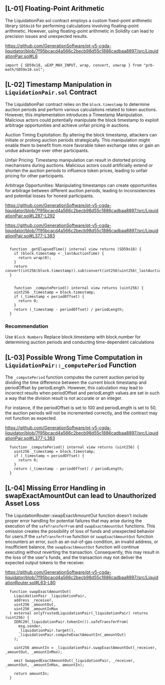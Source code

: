 ## [L-01] Floating-Point Arithmetic

The LiquidationPair.sol contract employs a custom fixed-point arithmetic library `SD59x18` for performing calculations involving floating-point arithmetic. However, using floating-point arithmetic in Solidity can lead to precision issues and unexpected results.

https://github.com/GenerationSoftware/pt-v5-cgda-liquidator/blob/7f95bcacd4a566c2becb98d55c1886cadbaa8897/src/LiquidationPair.sol#L6

```solidity
import { SD59x18, uEXP_MAX_INPUT, wrap, convert, unwrap } from "prb-math/SD59x18.sol";
```

## [L-02] Timestamp Manipulation in `LiquidationPair.sol` Contract

The LiquidationPair contract relies on the `block.timestamp` to determine auction periods and perform various calculations related to token auctions. However, this implementation introduces a Timestamp Manipulation. Malicious actors could potentially manipulate the block timestamp to exploit arbitrage opportunities and achieve unfair pricing in auctions.

Auction Timing Exploitation: By altering the block timestamp, attackers can initiate or prolong auction periods strategically. This manipulation might enable them to benefit from more favorable token exchange rates or gain an undue advantage over other participants.

Unfair Pricing: Timestamp manipulation can result in distorted pricing mechanisms during auctions. Malicious actors could artificially extend or shorten the auction periods to influence token prices, leading to unfair pricing for other participants.

Arbitrage Opportunities: Manipulating timestamps can create opportunities for arbitrage between different auction periods, leading to inconsistencies and potential losses for honest participants.

https://github.com/GenerationSoftware/pt-v5-cgda-liquidator/blob/7f95bcacd4a566c2becb98d55c1886cadbaa8897/src/LiquidationPair.sol#L287-L292

https://github.com/GenerationSoftware/pt-v5-cgda-liquidator/blob/7f95bcacd4a566c2becb98d55c1886cadbaa8897/src/LiquidationPair.sol#L377-L383

```solidity

  function _getElapsedTime() internal view returns (SD59x18) {
    if (block.timestamp < _lastAuctionTime) {
      return wrap(0);
    }
    return convert(int256(block.timestamp)).sub(convert(int256(uint256(_lastAuctionTime))));
  }


    function _computePeriod() internal view returns (uint256) {
    uint256 _timestamp = block.timestamp;
    if (_timestamp < periodOffset) {
      return 0;
    }
    return (_timestamp - periodOffset) / periodLength;
  }
```

### Recommendation

Use `Block Numbers` Replace block.timestamp with block.number for determining auction periods and conducting time-dependent calculations

## [L-03] Possible Wrong Time Computation in `LiquidationPair::_computePeriod` Function

The `_computePeriod` function computes the current auction period by dividing the time difference between the current block timestamp and periodOffset by periodLength. However, this calculation may lead to incorrect results when periodOffset and periodLength values are set in such a way that the division result is not accurate or an integer.

For instance, if the periodOffset is set to 100 and periodLength is set to 50, the auction periods will not be incremented correctly, and the contract may not function as expected.

https://github.com/GenerationSoftware/pt-v5-cgda-liquidator/blob/7f95bcacd4a566c2becb98d55c1886cadbaa8897/src/LiquidationPair.sol#L377-L383

```solidity
  function _computePeriod() internal view returns (uint256) {
    uint256 _timestamp = block.timestamp;
    if (_timestamp < periodOffset) {
      return 0;
    }
    return (_timestamp - periodOffset) / periodLength;
  }
```

## [L-04] Missing Error Handling in swapExactAmountOut can lead to Unauthorized Asset Loss

The LiquidationRouter::swapExactAmountOut function doesn't include proper error handling for potential failures that may arise during the execution of the `safeTransferFrom` and `swapExactAmountOut` functions. This omission creates the possibility of loss of funds and unexpected behavior for users.If the `safeTransferFrom` function or `swapExactAmountOut` function encounters an error, such as an out-of-gas condition, an invalid address, or insufficient balance, the `swapExactAmountOut` function will continue executing without reverting the transaction. Consequently, this may result in the loss of the user's funds, and the transaction may not deliver the expected output tokens to the receiver.

https://github.com/GenerationSoftware/pt-v5-cgda-liquidator/blob/7f95bcacd4a566c2becb98d55c1886cadbaa8897/src/LiquidationRouter.sol#L63-L80

```solidity
  function swapExactAmountOut(
    LiquidationPair _liquidationPair,
    address _receiver,
    uint256 _amountOut,
    uint256 _amountInMax
  ) external onlyTrustedLiquidationPair(_liquidationPair) returns (uint256) {
    IERC20(_liquidationPair.tokenIn()).safeTransferFrom(
      msg.sender,
      _liquidationPair.target(),
      _liquidationPair.computeExactAmountIn(_amountOut)
    );

    uint256 amountIn = _liquidationPair.swapExactAmountOut(_receiver, _amountOut, _amountInMax);

    emit SwappedExactAmountOut(_liquidationPair, _receiver, _amountOut, _amountInMax, amountIn);

    return amountIn;
  }
```
